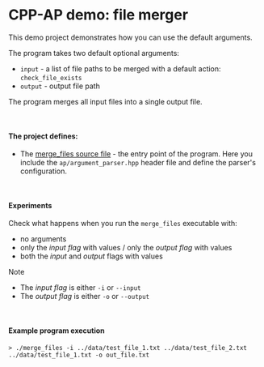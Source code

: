 # CPP-AP demo: file merger

This demo project demonstrates how you can use the default arguments.

The program takes two default optional arguments:

- `input` - a list of file paths to be merged with a default action: `check_file_exists`
- `output` - output file path

The program merges all input files into a single output file.

<br />

#### The project defines:

- The [merge_files source file](merge_files.cpp) - the entry point of the program. Here you include the `ap/argument_parser.hpp` header file and define the parser's configuration.

<br />

#### Experiments

Check what happens when you run the `merge_files` executable with:

- no arguments
- only the *input flag* with values / only the *output flag* with values
- both the *input* and *output* flags with values

> [!NOTE]
>
> - The *input flag* is either `-i` or `--input`
> - The *output flag* is either `-o` or `--output`

<br />

#### Example program execution

```shell
> ./merge_files -i ../data/test_file_1.txt ../data/test_file_2.txt ../data/test_file_1.txt -o out_file.txt
```
